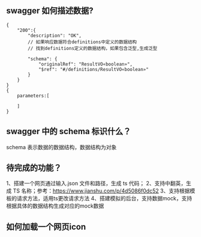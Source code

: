 ## swagger 如何描述数据?

```code
{
    "200":{
        "description": "OK",
        // 如果响应数据符合definitions中定义的数据结构
        // 找到definitions定义的数据结构，如果包含泛型,生成泛型

        "schema": {
            "originalRef": "ResultVO«boolean»",
            "$ref": "#/definitions/ResultVO«boolean»"
        }
    }
}
{
    parameters:[

    ]
}
```

## swagger 中的 schema 标识什么？

schema 表示数据的数据结构，数据结构为对象

## 待完成的功能？
1、搭建一个网页通过输入.json 文件和路径，生成 ts 代码； 
2、支持中翻英，生成 TS 名称；参考：https://www.jianshu.com/p/4d5086f0dc52
3、支持根据模板的请求方法，适用ts更改请求方法
4、搭建模拟的后台，支持数据mock，支持根据具体的数据结构生成对应的mock数据


## 如何加载一个网页icon